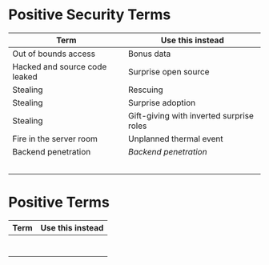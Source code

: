 # Positive Security Terms

| Term | Use this instead |
|------|------------------|
| Out of bounds access     | Bonus data                  |
| Hacked and source code leaked     | Surprise open source                 |
| Stealing     | Rescuing                 |
| Stealing     | Surprise adoption                 |
| Stealing      | Gift-giving with inverted surprise roles                 |
| Fire in the server room | Unplanned thermal event                 |
| Backend penetration     | *Backend penetration*                 |
|      |                  |
|      |                  |
|      |                  |
|      |                  |
|      |                  |

# Positive Terms

| Term | Use this instead |
|------|------------------|
|      |                  |
|      |                  |
|      |                  |
|      |                  |
|      |                  |
|      |                  |
|      |                  |
